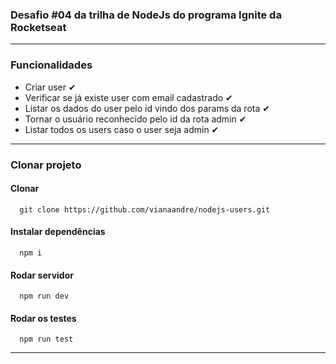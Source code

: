 ### Desafio #04 da trilha de NodeJs do programa Ignite da Rocketseat

<hr />

### Funcionalidades
- Criar user ✔
- Verificar se já existe user com email cadastrado ✔
- Listar os dados do user pelo id vindo dos params da rota ✔
- Tornar o usuário reconhecido pelo id da rota admin ✔
- Listar todos os users caso o user seja admin ✔

<hr />

### Clonar projeto
#### Clonar 
```
  git clone https://github.com/vianaandre/nodejs-users.git
```
#### Instalar dependências
``` 
  npm i
```
#### Rodar servidor
```
  npm run dev
```
#### Rodar os testes
```
  npm run test
```

<hr />
